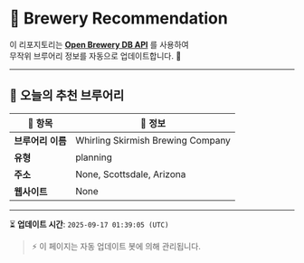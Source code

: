 # 🍺 Brewery Recommendation

이 리포지토리는 **[Open Brewery DB API](https://www.openbrewerydb.org/)** 를 사용하여  
무작위 브루어리 정보를 자동으로 업데이트합니다. 🚀

---

## 🌟 오늘의 추천 브루어리

| 🍻 항목 | 📌 정보 |
|--------|---------|
| **브루어리 이름** | Whirling Skirmish Brewing Company |
| **유형** | planning |
| **주소** | None, Scottsdale, Arizona |
| **웹사이트** | None |

---

⏳ **업데이트 시간**: `2025-09-17 01:39:05 (UTC)`  

> ⚡ 이 페이지는 자동 업데이트 봇에 의해 관리됩니다.